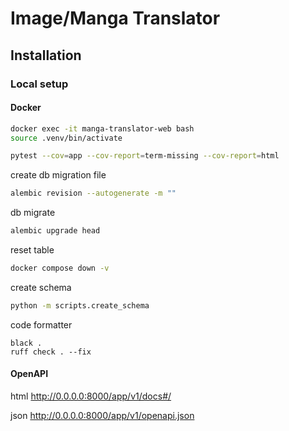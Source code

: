 # Image/Manga Translator

## Installation

### Local setup

#### Docker

```bash
docker exec -it manga-translator-web bash
source .venv/bin/activate

pytest --cov=app --cov-report=term-missing --cov-report=html
```

create db migration file

```bash
alembic revision --autogenerate -m ""
```

db migrate

```bash
alembic upgrade head
```

reset table

```bash
docker compose down -v
```

create schema

```bash
python -m scripts.create_schema
```

code formatter
```
black .
ruff check . --fix
```

#### OpenAPI

html
http://0.0.0.0:8000/app/v1/docs#/

json
http://0.0.0.0:8000/app/v1/openapi.json
